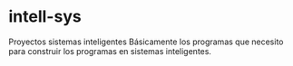 # intell-sys
Proyectos sistemas inteligentes
Básicamente los programas que necesito para construir los programas en sistemas inteligentes.
